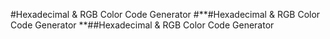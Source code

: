 #Hexadecimal & RGB Color Code Generator
#**#Hexadecimal & RGB Color Code Generator
**##Hexadecimal & RGB Color Code Generator

